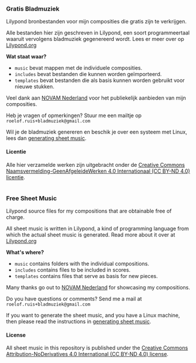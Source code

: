 ### Gratis Bladmuziek

Lilypond bronbestanden voor mijn composities die gratis zijn te verkrijgen.

Alle bestanden hier zijn geschreven in Lilypond, een soort programmeertaal waaruit vervolgens bladmuziek gegenereerd wordt. Lees er meer over op [Lilypond.org](http://lilypond.org/)

**Wat staat waar?**
- `music` bevat mappen met de individuele composities.
- `includes` bevat bestanden die kunnen worden geïmporteerd.
- `templates` bevat bestanden die als basis kunnen worden gebruikt voor nieuwe stukken.

Veel dank aan [NOVAM Nederland](http://novam.net) voor het publiekelijk aanbieden van mijn composities.

Heb je vragen of opmerkingen? Stuur me een mailtje op `roelof.ruis+bladmuziek@gmail.com`

Wil je de bladmuziek genereren en beschik je over een systeem met Linux, lees dan [generating sheet music](generate.md).

#### Licentie
Alle hier verzamelde werken zijn uitgebracht onder de [Creative Commons Naamsvermelding-GeenAfgeleideWerken 4.0 Internationaal (CC BY-ND 4.0) licentie](https://creativecommons.org/licenses/by-nd/4.0/).

#

### Free Sheet Music

Lilypond source files for my compositions that are obtainable free of charge.

All sheet music is written in Lilypond, a kind of programming language from which the actual sheet music is generated. Read more about it over at [Lilypond.org](http://lilypond.org/)

**What's where?**
- `music` contains folders with the individual compositions.
- `includes` contains files to be included in scores.
- `templates` contains files that serve as basis for new pieces.

Many thanks go out to [NOVAM Nederland](http://novam.net) for showcasing my compositions.

Do you have questions or comments? Send me a mail at `roelof.ruis+bladmuziek@gmail.com`

If you want to generate the sheet music, and you have a Linux machine, then please read the instructions in [generating sheet music](generate.md).

#### License
All sheet music in this repository is published under the [Creative Commons Attribution-NoDerivatives 4.0 International (CC BY-ND 4.0) license](https://creativecommons.org/licenses/by-nd/4.0/).
